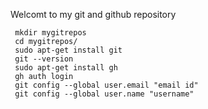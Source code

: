 Welcomt to my git and github repository

     mkdir mygitrepos
     cd mygitrepos/
     sudo apt-get install git
     git --version
     sudo apt-get install gh
     gh auth login
     git config --global user.email "email id"
     git config --global user.name "username"

